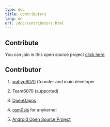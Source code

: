 ```yaml
---
type: doc
title: Contributors
lang: en
url: /doc/contributors.html
---
```


## Contribute

You can join in this open source project [click here](https://t.me/wahyu6070)

## Contributor

1. [wahyu6070](https://wahyu6070.github.io/) (founder and main developer

2. Team6070 (supported)

3. [OpenGapps](https://opengapps.org/)

4. [osm0sis](https://github.com/osm0sis/AnyKernel3) for anykernel

5. [Android Open Source Project](https://developer.android.com/topic/generic-system-image?hl=id)
        
